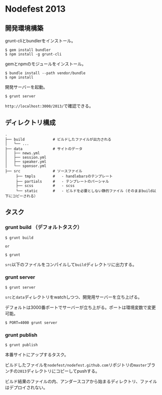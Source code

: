 # Nodefest 2013

## 開発環境構築

grunt-cliとbundlerをインストール。

    $ gem install bundler
    $ npm install -g grunt-cli

gemとnpmのモジュールをインストール。

    $ bundle install --path vendor/bundle
    $ npm install

開発サーバーを起動。

    $ grunt server

`http://localhost:3000/2013/`で確認できる。

## ディレクトリ構成

    .
    ├── build             # ビルドしたファイルが出力される
    │   └── ...
    ├── data              # サイトのデータ
    │   ├── news.yml
    │   ├── session.yml
    │   ├── speaker.yml
    │   └── sponsor.yml
    ├── src               # ソースファイル
         ├── tmpls        #   - handlebarsのテンプレート
         ├── partials     #   - テンプレートのパーシャル
         ├── scss         #   - scss
         └── static       #   - ビルドを必要としない静的ファイル（そのままbuild以下にコピーされる）

## タスク

### grunt build （デフォルトタスク）

    $ grunt build

    or

    $ grunt

`src`以下のファイルをコンパイルして`build`ディレクトリに出力する。

### grunt server

    $ grunt server

`src`と`data`ディレクトリをwatchしつつ、開発用サーバーを立ち上げる。

デフォルトは3000番ポートでサーバーが立ち上がる。ポートは環境変数で変更可能。

    $ PORT=4000 grunt server

### grunt publish

    $ grunt publish

本番サイトにアップするタスク。

ビルドしたファイルを`nodefest/nodefest.github.com`リポジトリの`master`ブランチの`2013`ディレクトリにコピーしてpushする。

ビルド結果のファイルの内、アンダースコアから始まるディレクトリ、ファイルはデプロイされない。
